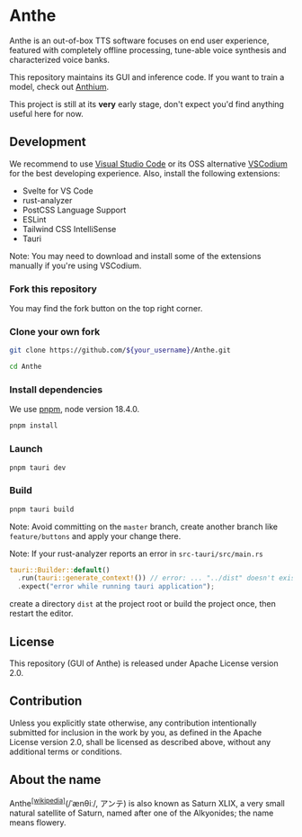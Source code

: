 # Anthe

Anthe is an out-of-box TTS software focuses on end user experience, featured with completely offline processing, tune-able voice synthesis and characterized voice banks.

This repository maintains its GUI and inference code. If you want to train a model, check out [Anthium](https://github.com/Patchethium/Anthium).

This project is still at its **very** early stage, don't expect you'd find anything useful here for now.

## Development

We recommend to use [Visual Studio Code](https://code.visualstudio.com/) or its OSS alternative [VSCodium](https://vscodium.com/) for the best developing experience. Also, install the following extensions:

- Svelte for VS Code
- rust-analyzer
- PostCSS Language Support
- ESLint
- Tailwind CSS IntelliSense
- Tauri

Note: You may need to download and install some of the extensions manually if you're using VSCodium.

### Fork this repository

You may find the fork button on the top right corner.

### Clone your own fork
```sh
git clone https://github.com/${your_username}/Anthe.git

cd Anthe
```
### Install dependencies

We use [pnpm](https://pnpm.io/), node version 18.4.0.

```sh
pnpm install
```
### Launch

```sh
pnpm tauri dev
```

### Build
```sh
pnpm tauri build
```

Note: Avoid committing on the `master` branch, create another branch like `feature/buttons` and apply your change there.

Note: If your rust-analyzer reports an error in `src-tauri/src/main.rs`
```Rust
tauri::Builder::default()
  .run(tauri::generate_context!()) // error: ... "../dist" doesn't exist ...
  .expect("error while running tauri application");
```

create a directory `dist` at the project root or build the project once, then restart the editor.

## License

This repository (GUI of Anthe) is released under Apache License version 2.0.

## Contribution

Unless you explicitly state otherwise, any contribution intentionally submitted for inclusion in the work by you, as defined in the Apache License version 2.0, shall be licensed as described above, without any additional terms or conditions.

## About the name

Anthe<sup>[\[wikipedia\]](https://en.wikipedia.org/wiki/Anthe_(moon))</sup>(/ˈænθiː/, アンテ) is also known as Saturn XLIX, a very small natural satellite of Saturn, named after one of the Alkyonides; the name means flowery.
